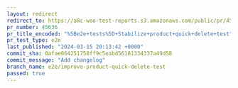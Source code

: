 ```yaml
---
layout: redirect
redirect_to: https://a8c-woo-test-reports.s3.amazonaws.com/public/pr/45636/e2e/index.html
pr_number: 45636
pr_title_encoded: "%5Be2e+tests%5D+Stabilize+product+quick+delete+test"
pr_test_type: e2e
last_published: "2024-03-15 20:13:42 +0000"
commit_sha: 0afae064251758ff9c5eabd56181334337a49d58
commit_message: "Add changelog"
branch_name: e2e/improve-product-quick-delete-test
passed: true
---
```


